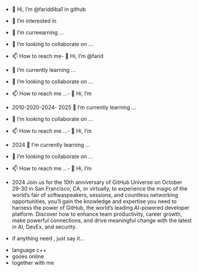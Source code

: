 - 👋 Hi, I’m @fariddiba1 in github
- 👀 I’m interested in
- 🌱 I’m curreearning ...
- 💞️ I’m looking to collaborate on ...
- 📫 How to reach me- 👋 Hi, I’m @farid
- 🌱 I’m currently learning ...
- 💞️ I’m looking to collaborate on ...
- 📫 How to reach me ...- 👋 Hi, I’m 

- 2010-2020-2024- 2025
 🌱 I’m currently learning ...
- 💞️ I’m looking to collaborate on ...
- 📫 How to reach me ...- 👋 Hi, I’m 

- 2024
 🌱 I’m currently learning ...
- 💞️ I’m looking to collaborate on ...
- 📫 How to reach me ...- 👋 Hi, I’m 

- 2024
Join us for the 10th anniversary of GitHub Universe on October 29-30 in San Francisco, CA, or virtually, to experience the magic of the world’s fair of softwaspeakers, sessions, and countless networking opportunities, you’ll gain the knowledge and expertise you need to harness the power of GitHub, the world’s leading AI-powered developer platform. Discover how to enhance team productivity, career growth, make powerful connections, and drive meaningful change with the latest in AI, DevEx, and security. 

- if anything need , just say it...

<!---
fariddiba1/fariddiba1 is a ✨ special ✨ repository because its `README.md` (this) appears on your GitHub profile.
You can click the Preview link to take a look at your changes.
--->
- language c++
- gooes online
- together with me
